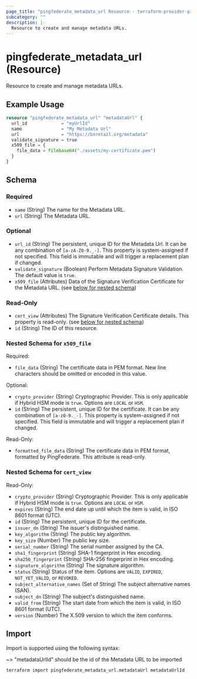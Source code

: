 ```yaml
---
page_title: "pingfederate_metadata_url Resource - terraform-provider-pingfederate"
subcategory: ""
description: |-
  Resource to create and manage metadata URLs.
---
```


# pingfederate_metadata_url (Resource)

Resource to create and manage metadata URLs.

## Example Usage

```terraform
resource "pingfederate_metadata_url" "metadataUrl" {
  url_id             = "myUrlId"
  name               = "My Metadata Url"
  url                = "https://bxretail.org/metadata"
  validate_signature = true
  x509_file = {
    file_data = filebase64("./assets/my-certificate.pem")
  }
}
```

<!-- schema generated by tfplugindocs -->
## Schema

### Required

- `name` (String) The name for the Metadata URL.
- `url` (String) The Metadata URL.

### Optional

- `url_id` (String) The persistent, unique ID for the Metadata Url. It can be any combination of `[a-zA-Z0-9._-]`. This property is system-assigned if not specified. This field is immutable and will trigger a replacement plan if changed.
- `validate_signature` (Boolean) Perform Metadata Signature Validation. The default value is `true`.
- `x509_file` (Attributes) Data of the Signature Verification Certificate for the Metadata URL. (see [below for nested schema](#nestedatt--x509_file))

### Read-Only

- `cert_view` (Attributes) The Signature Verification Certificate details. This property is read-only. (see [below for nested schema](#nestedatt--cert_view))
- `id` (String) The ID of this resource.

<a id="nestedatt--x509_file"></a>
### Nested Schema for `x509_file`

Required:

- `file_data` (String) The certificate data in PEM format. New line characters should be omitted or encoded in this value.

Optional:

- `crypto_provider` (String) Cryptographic Provider. This is only applicable if Hybrid HSM mode is `true`. Options are `LOCAL` or `HSM`.
- `id` (String) The persistent, unique ID for the certificate. It can be any combination of `[a-z0-9._-]`. This property is system-assigned if not specified. This field is immutable and will trigger a replacement plan if changed.

Read-Only:

- `formatted_file_data` (String) The certificate data in PEM format, formatted by PingFederate. This attribute is read-only.


<a id="nestedatt--cert_view"></a>
### Nested Schema for `cert_view`

Read-Only:

- `crypto_provider` (String) Cryptographic Provider. This is only applicable if Hybrid HSM mode is `true`. Options are `LOCAL` or `HSM`.
- `expires` (String) The end date up until which the item is valid, in ISO 8601 format (UTC).
- `id` (String) The persistent, unique ID for the certificate.
- `issuer_dn` (String) The issuer's distinguished name.
- `key_algorithm` (String) The public key algorithm.
- `key_size` (Number) The public key size.
- `serial_number` (String) The serial number assigned by the CA.
- `sha1_fingerprint` (String) SHA-1 fingerprint in Hex encoding.
- `sha256_fingerprint` (String) SHA-256 fingerprint in Hex encoding.
- `signature_algorithm` (String) The signature algorithm.
- `status` (String) Status of the item. Options are `VALID`, `EXPIRED`, `NOT_YET_VALID`, or `REVOKED`.
- `subject_alternative_names` (Set of String) The subject alternative names (SAN).
- `subject_dn` (String) The subject's distinguished name.
- `valid_from` (String) The start date from which the item is valid, in ISO 8601 format (UTC).
- `version` (Number) The X.509 version to which the item conforms.

## Import

Import is supported using the following syntax:

~> "metadataUrlId" should be the id of the Metadata URL to be imported

```shell
terraform import pingfederate_metadata_url.metadataUrl metadataUrlId
```